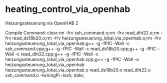 # heating_control_via_openhab
Heizungssteuerung via OpenHAB 2

Compile Command:
clear;rm -frv ssh_command.o;rm -frv read_dht22.o;rm -frv read_ds18b20.o;rm -frv heizungssteuerung_lokal_via_openhab.o;rm -frv heizungssteuerung_lokal_via_openhab;g++ -g -fPIC -Wall -c ssh_command.cpp;g++ -g -fPIC -Wall -c read_ds18b20.cpp;g++ -g -fPIC -Wall -c read_dht22.cpp;g++ -g -fPIC -Wall -c heizungssteuerung_lokal_via_openhab.cpp;g++ -g -fPIC -Wall -o heizungssteuerung_lokal_via_openhab heizungssteuerung_lokal_via_openhab.o read_ds18b20.o read_dht22.o ssh_command.o -lwiringPi -lssh; date;	
